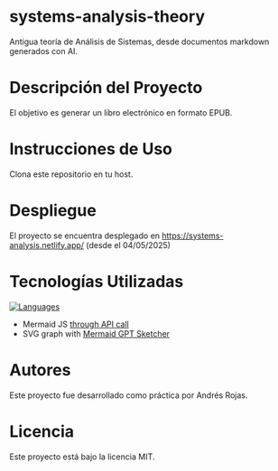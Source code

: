 # systems-analysis-theory
Antigua teoría de Análisis de Sistemas, desde documentos markdown generados con AI.

# Descripción del Proyecto
El objetivo es generar un libro electrónico en formato EPUB.

# Instrucciones de Uso
Clona este repositorio en tu host.

# Despliegue
El proyecto se encuentra desplegado en https://systems-analysis.netlify.app/ (desde el 04/05/2025)

# Tecnologías Utilizadas
[![Languages](https://skillicons.dev/icons?i=html,css,js,svg)](https://skillicons.dev)
* Mermaid JS [through API call](https://mermaid.js.org/intro/getting-started.html#_4-calling-the-mermaid-javascript-api)
* SVG graph with [Mermaid GPT Sketcher](https://mermaid-sketcher.lovable.app/)

# Autores
Este proyecto fue desarrollado como práctica por Andrés Rojas.

# Licencia
Este proyecto está bajo la licencia MIT.



